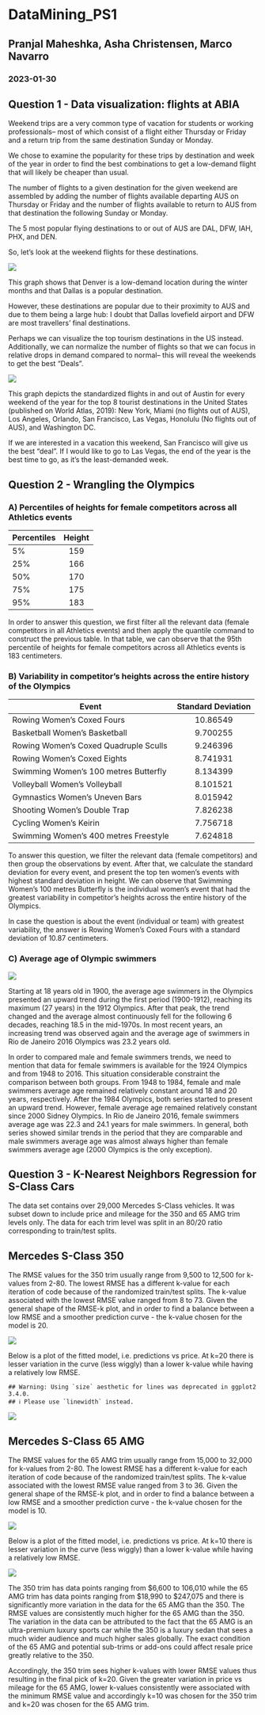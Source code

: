 # DataMining\_PS1

## Pranjal Maheshka, Asha Christensen, Marco Navarro

### 2023-01-30

## Question 1 - Data visualization: flights at ABIA

Weekend trips are a very common type of vacation for students or working
professionals– most of which consist of a flight either Thursday or
Friday and a return trip from the same destination Sunday or Monday.

We chose to examine the popularity for these trips by destination and
week of the year in order to find the best combinations to get a
low-demand flight that will likely be cheaper than usual.

The number of flights to a given destination for the given weekend are
assembled by adding the number of flights available departing AUS on
Thursday or Friday and the number of flights available to return to AUS
from that destination the following Sunday or Monday.

The 5 most popular flying destinations to or out of AUS are DAL, DFW,
IAH, PHX, and DEN.

So, let’s look at the weekend flights for these destinations.

![](PS_1V2_files/figure-markdown_strict/unnamed-chunk-6-1.png)

This graph shows that Denver is a low-demand location during the winter
months and that Dallas is a popular destination.

However, these destinations are popular due to their proximity to AUS
and due to them being a large hub: I doubt that Dallas lovefield airport
and DFW are most travellers’ final destinations.

Perhaps we can visualize the top tourism destinations in the US instead.
Additionally, we can normalize the number of flights so that we can
focus in relative drops in demand compared to normal– this will reveal
the weekends to get the best “Deals”.

![](PS_1V2_files/figure-markdown_strict/unnamed-chunk-7-1.png)

This graph depicts the standardized flights in and out of Austin for
every weekend of the year for the top 8 tourist destinations in the
United States (published on World Atlas, 2019): New York, Miami (no
flights out of AUS), Los Angeles, Orlando, San Francisco, Las Vegas,
Honolulu (No flights out of AUS), and Washington DC.

If we are interested in a vacation this weekend, San Francisco will give
us the best “deal”. If I would like to go to Las Vegas, the end of the
year is the best time to go, as it’s the least-demanded week.

## Question 2 - Wrangling the Olympics

### A) Percentiles of heights for female competitors across all Athletics events

<table>
<thead>
<tr class="header">
<th>Percentiles</th>
<th style="text-align: center;">Height</th>
</tr>
</thead>
<tbody>
<tr class="odd">
<td>5%</td>
<td style="text-align: center;">159</td>
</tr>
<tr class="even">
<td>25%</td>
<td style="text-align: center;">166</td>
</tr>
<tr class="odd">
<td>50%</td>
<td style="text-align: center;">170</td>
</tr>
<tr class="even">
<td>75%</td>
<td style="text-align: center;">175</td>
</tr>
<tr class="odd">
<td>95%</td>
<td style="text-align: center;">183</td>
</tr>
</tbody>
</table>

In order to answer this question, we first filter all the relevant data
(female competitors in all Athletics events) and then apply the quantile
command to construct the previous table. In that table, we can observe
that the 95th percentile of heights for female competitors across all
Athletics events is 183 centimeters.

### B) Variability in competitor’s heights across the entire history of the Olympics

<table>
<thead>
<tr class="header">
<th>Event</th>
<th style="text-align: center;">Standard Deviation</th>
</tr>
</thead>
<tbody>
<tr class="odd">
<td>Rowing Women’s Coxed Fours</td>
<td style="text-align: center;">10.86549</td>
</tr>
<tr class="even">
<td>Basketball Women’s Basketball</td>
<td style="text-align: center;">9.700255</td>
</tr>
<tr class="odd">
<td>Rowing Women’s Coxed Quadruple Sculls</td>
<td style="text-align: center;">9.246396</td>
</tr>
<tr class="even">
<td>Rowing Women’s Coxed Eights</td>
<td style="text-align: center;">8.741931</td>
</tr>
<tr class="odd">
<td>Swimming Women’s 100 metres Butterfly</td>
<td style="text-align: center;">8.134399</td>
</tr>
<tr class="even">
<td>Volleyball Women’s Volleyball</td>
<td style="text-align: center;">8.101521</td>
</tr>
<tr class="odd">
<td>Gymnastics Women’s Uneven Bars</td>
<td style="text-align: center;">8.015942</td>
</tr>
<tr class="even">
<td>Shooting Women’s Double Trap</td>
<td style="text-align: center;">7.826238</td>
</tr>
<tr class="odd">
<td>Cycling Women’s Keirin</td>
<td style="text-align: center;">7.756718</td>
</tr>
<tr class="even">
<td>Swimming Women’s 400 metres Freestyle</td>
<td style="text-align: center;">7.624818</td>
</tr>
</tbody>
</table>

To answer this question, we filter the relevant data (female
competitors) and then group the observations by event. After that, we
calculate the standard deviation for every event, and present the top
ten women’s events with highest standard deviation in height. We can
observe that Swimming Women’s 100 metres Butterfly is the individual
women’s event that had the greatest variability in competitor’s heights
across the entire history of the Olympics.

In case the question is about the event (individual or team) with
greatest variability, the answer is Rowing Women’s Coxed Fours with a
standard deviation of 10.87 centimeters.

### C) Average age of Olympic swimmers

![](PS_1V2_files/figure-markdown_strict/C2-1.png)

Starting at 18 years old in 1900, the average age swimmers in the
Olympics presented an upward trend during the first period (1900-1912),
reaching its maximum (27 years) in the 1912 Olympics. After that peak,
the trend changed and the average almost continuously fell for the
following 6 decades, reaching 18.5 in the mid-1970s. In most recent
years, an increasing trend was observed again and the average age of
swimmers in Rio de Janeiro 2016 Olympics was 23.2 years old.

In order to compared male and female swimmers trends, we need to mention
that data for female swimmers is available for the 1924 Olympics and
from 1948 to 2016. This situation considerable constraint the comparison
between both groups. From 1948 to 1984, female and male swimmers average
age remained relatively constant around 18 and 20 years, respectively.
After the 1984 Olympics, both series started to present an upward trend.
However, female average age remained relatively constant since 2000
Sidney Olympics. In Rio de Janeiro 2016, female swimmers average age was
22.3 and 24.1 years for male swimmers. In general, both series showed
similar trends in the period that they are comparable and male swimmers
average age was almost always higher than female swimmers average age
(2000 Olympics is the only exception).

## Question 3 - K-Nearest Neighbors Regression for S-Class Cars

The data set contains over 29,000 Mercedes S-Class vehicles. It was
subset down to include price and mileage for the 350 and 65 AMG trim
levels only. The data for each trim level was split in an 80/20 ratio
corresponding to train/test splits.

## Mercedes S-Class 350

The RMSE values for the 350 trim usually range from 9,500 to 12,500 for
k-values from 2-80. The lowest RMSE has a different k-value for each
iteration of code because of the randomized train/test splits. The
k-value associated with the lowest RMSE value ranged from 8 to 73. Given
the general shape of the RMSE-k plot, and in order to find a balance
between a low RMSE and a smoother prediction curve - the k-value chosen
for the model is 20.

![](PS_1V2_files/figure-markdown_strict/trim350_plot1-1.png)

Below is a plot of the fitted model, i.e. predictions vs price. At k=20
there is lesser variation in the curve (less wiggly) than a lower
k-value while having a relatively low RMSE.

    ## Warning: Using `size` aesthetic for lines was deprecated in ggplot2 3.4.0.
    ## ℹ Please use `linewidth` instead.

![](PS_1V2_files/figure-markdown_strict/trim350_plot2-1.png)

## Mercedes S-Class 65 AMG

The RMSE values for the 65 AMG trim usually range from 15,000 to 32,000
for k-values from 2-80. The lowest RMSE has a different k-value for each
iteration of code because of the randomized train/test splits. The
k-value associated with the lowest RMSE value ranged from 3 to 36. Given
the general shape of the RMSE-k plot, and in order to find a balance
between a low RMSE and a smoother prediction curve - the k-value chosen
for the model is 10.

![](PS_1V2_files/figure-markdown_strict/trim65amg_plot1-1.png)

Below is a plot of the fitted model, i.e. predictions vs price. At k=10
there is lesser variation in the curve (less wiggly) than a lower
k-value while having a relatively low RMSE.

![](PS_1V2_files/figure-markdown_strict/trim65amg_plot2-1.png)

The 350 trim has data points ranging from $6,600 to 106,010 while the 65
AMG trim has data points ranging from $18,990 to $247,075 and there is
significantly more variation in the data for the 65 AMG than the 350.
The RMSE values are consistently much higher for the 65 AMG than the
350. The variation in the data can be attributed to the fact that the 65
AMG is an ultra-premium luxury sports car while the 350 is a luxury
sedan that sees a much wider audience and much higher sales globally.
The exact condition of the 65 AMG and potential sub-trims or add-ons
could affect resale price greatly relative to the 350.

Accordingly, the 350 trim sees higher k-values with lower RMSE values
thus resulting in the final pick of k=20. Given the greater variation in
price vs mileage for the 65 AMG, lower k-values consistently were
associated with the minimum RMSE value and accordingly k=10 was chosen
for the 350 trim and k=20 was chosen for the 65 AMG trim.
